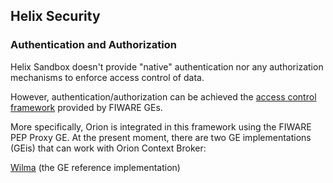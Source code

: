 ## Helix Security

### Authentication and Authorization

Helix Sandbox doesn't provide "native" authentication nor any authorization mechanisms to enforce access control of data. 

However, authentication/authorization can be achieved the [access control framework](https://forge.fiware.org/plugins/mediawiki/wiki/fiware/index.php/FIWARE.ArchitectureDescription.Security.Access_Control_Generic_Enabler) provided by FIWARE GEs.

More specifically, Orion is integrated in this framework using the FIWARE PEP Proxy GE. At the present moment, there are two GE implementations (GEis) that can work with Orion Context Broker:

[Wilma](https://fiware-pep-proxy.readthedocs.io/en/latest/user_guide/) (the GE reference implementation)

